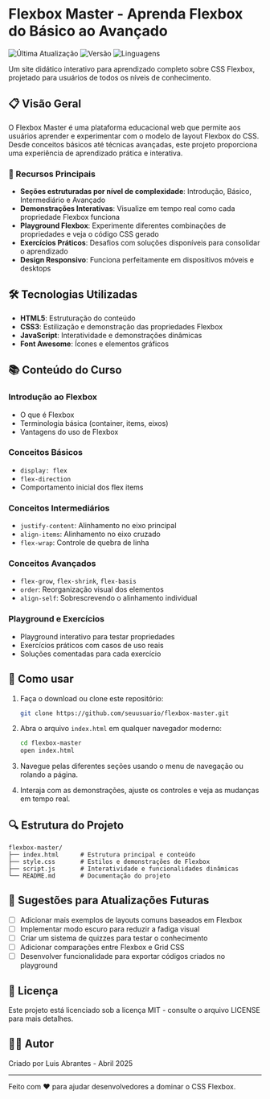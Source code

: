# Flexbox Master - Aprenda Flexbox do Básico ao Avançado

![Última Atualização](https://img.shields.io/badge/última%20atualização-abril%202025-blue)
![Versão](https://img.shields.io/badge/versão-1.0.0-green)
![Linguagens](https://img.shields.io/badge/linguagens-HTML%20|%20CSS%20|%20JavaScript-orange)

Um site didático interativo para aprendizado completo sobre CSS Flexbox, projetado para usuários de todos os níveis de conhecimento.

## 📋 Visão Geral

O Flexbox Master é uma plataforma educacional web que permite aos usuários aprender e experimentar com o modelo de layout Flexbox do CSS. Desde conceitos básicos até técnicas avançadas, este projeto proporciona uma experiência de aprendizado prática e interativa.

### 🌟 Recursos Principais

-   **Seções estruturadas por nível de complexidade**: Introdução, Básico, Intermediário e Avançado
-   **Demonstrações Interativas**: Visualize em tempo real como cada propriedade Flexbox funciona
-   **Playground Flexbox**: Experimente diferentes combinações de propriedades e veja o código CSS gerado
-   **Exercícios Práticos**: Desafios com soluções disponíveis para consolidar o aprendizado
-   **Design Responsivo**: Funciona perfeitamente em dispositivos móveis e desktops

## 🛠️ Tecnologias Utilizadas

-   **HTML5**: Estruturação do conteúdo
-   **CSS3**: Estilização e demonstração das propriedades Flexbox
-   **JavaScript**: Interatividade e demonstrações dinâmicas
-   **Font Awesome**: Ícones e elementos gráficos

## 📚 Conteúdo do Curso

### Introdução ao Flexbox

-   O que é Flexbox
-   Terminologia básica (container, items, eixos)
-   Vantagens do uso de Flexbox

### Conceitos Básicos

-   `display: flex`
-   `flex-direction`
-   Comportamento inicial dos flex items

### Conceitos Intermediários

-   `justify-content`: Alinhamento no eixo principal
-   `align-items`: Alinhamento no eixo cruzado
-   `flex-wrap`: Controle de quebra de linha

### Conceitos Avançados

-   `flex-grow`, `flex-shrink`, `flex-basis`
-   `order`: Reorganização visual dos elementos
-   `align-self`: Sobrescrevendo o alinhamento individual

### Playground e Exercícios

-   Playground interativo para testar propriedades
-   Exercícios práticos com casos de uso reais
-   Soluções comentadas para cada exercício

## 🚀 Como usar

1. Faça o download ou clone este repositório:
    ```bash
    git clone https://github.com/seuusuario/flexbox-master.git
    ```
2. Abra o arquivo `index.html` em qualquer navegador moderno:

    ```bash
    cd flexbox-master
    open index.html
    ```

3. Navegue pelas diferentes seções usando o menu de navegação ou rolando a página.

4. Interaja com as demonstrações, ajuste os controles e veja as mudanças em tempo real.

## 🔍 Estrutura do Projeto

```
flexbox-master/
├── index.html      # Estrutura principal e conteúdo
├── style.css       # Estilos e demonstrações de Flexbox
├── script.js       # Interatividade e funcionalidades dinâmicas
└── README.md       # Documentação do projeto
```

## 📝 Sugestões para Atualizações Futuras

-   [ ] Adicionar mais exemplos de layouts comuns baseados em Flexbox
-   [ ] Implementar modo escuro para reduzir a fadiga visual
-   [ ] Criar um sistema de quizzes para testar o conhecimento
-   [ ] Adicionar comparações entre Flexbox e Grid CSS
-   [ ] Desenvolver funcionalidade para exportar códigos criados no playground

## 📄 Licença

Este projeto está licenciado sob a licença MIT - consulte o arquivo LICENSE para mais detalhes.

## 👨‍💻 Autor

Criado por Luis Abrantes - Abril 2025

---

Feito com ❤️ para ajudar desenvolvedores a dominar o CSS Flexbox.
